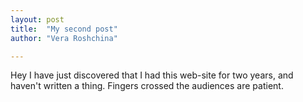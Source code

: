 ```yaml
---
layout: post
title:  "My second post"
author: "Vera Roshchina"

---
```



Hey I have just discovered that I had this web-site for two years, and haven't written a thing. Fingers crossed the audiences are patient. 
